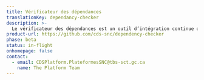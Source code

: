 ```yaml
---
title: Vérificateur des dépendances
translationKey: dependancy-checker
description: >-
  Le vérificateur des dépendances est un outil d’intégration continue qui extrait tous les progiciels javascript listés dans vos fichiers package.json. Il les exécute ensuite à l’aide de l’outil disponible à l’adresse https://npms.io/, leur attribue une note et crée des problèmes dans votre dépôt (repository) pour vous aviser si leur score est trop bas.
product-url: https://github.com/cds-snc/dependency-checker
phase: beta
status: in-flight
onhomepage: false
contact:
  - email: CDSPlatform.PlateformesSNC@tbs-sct.gc.ca
    name: The Platform Team
---
```

